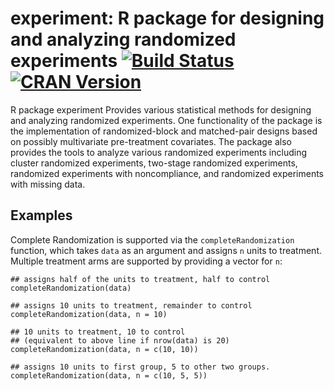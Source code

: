 # experiment: R package for designing and analyzing randomized experiments [![Build Status](https://travis-ci.org/kosukeimai/experiment.svg?branch=master)](https://travis-ci.org/kosukeimai/experiment) [![CRAN Version](http://www.r-pkg.org/badges/version/experiment)](https://CRAN.R-project.org/package=experiment)
R package experiment Provides various statistical methods for designing and analyzing randomized experiments. One functionality of the package is the implementation of randomized-block and matched-pair designs based on possibly multivariate pre-treatment covariates. The package also provides the tools to analyze various randomized experiments including cluster randomized experiments, two-stage randomized experiments, randomized experiments with noncompliance, and randomized experiments with missing data.

## Examples

Complete Randomization is supported via the `completeRandomization` function, which takes `data` as an argument and assigns `n` units to treatment. Multiple treatment arms are supported by providing a vector for `n`:

```
## assigns half of the units to treatment, half to control
completeRandomization(data) 

## assigns 10 units to treatment, remainder to control
completeRandomization(data, n = 10) 

## 10 units to treatment, 10 to control 
## (equivalent to above line if nrow(data) is 20)
completeRandomization(data, n = c(10, 10))

## assigns 10 units to first group, 5 to other two groups.
completeRandomization(data, n = c(10, 5, 5))
```